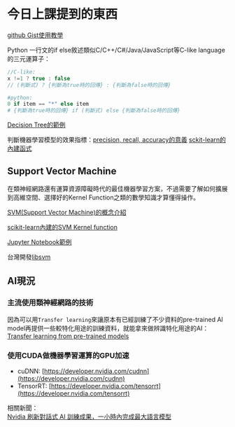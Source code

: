# 今日上課提到的東西

[github Gist使用教學](https://sofree.cc/github-gist/)

Python 一行文的if else敘述類似C/C++/C#/Java/JavaScript等C-like language的三元運算子：

```Cpp
//C-like:
x !=1 ? true : false
// (判斷式) ? {判斷為true時的回傳} : {判斷為false時的回傳}
```

```python
#python:
0 if item == "*" else item
# {判斷為true時的回傳} if (判斷式) else {判斷為false時的回傳}
```

[Decision Tree的範例](https://stackabuse.com/decision-trees-in-python-with-scikit-learn/)

判斷機器學習模型的效果指標：[precision, recall, accuracy的意義](https://www.ycc.idv.tw/confusion-matrix.html)
[sckit-learn的內建函式](https://scikit-learn.org/stable/modules/model_evaluation.html#common-cases-predefined-values)

## Support Vector Machine

在類神經網路還有運算資源障礙時代的最佳機器學習方案，不過需要了解如何擴展到高維空間、選擇好的Kernel Function之類的數學知識才算懂得操作。

[SVM(Support Vector Machine)的概念介紹](https://www.youtube.com/watch?v=Y6RRHw9uN9o)

[scikit-learn內建的SVM Kernel function](https://www.bogotobogo.com/python/scikit-learn/scikit_machine_learning_Support_Vector_Machines_SVM.php)

[Jupyter Notebook範例](https://github.com/donnemartin/data-science-ipython-notebooks/blob/master/scikit-learn/scikit-learn-svm.ipynb)

台灣開發[libsvm](https://www.csie.ntu.edu.tw/~cjlin/libsvm/)

## AI現況

### 主流使用類神經網路的技術

因為可以用`Transfer learning`來讓原本有已經訓練了不少資料的pre-trained AI model再提供一些較特化用途的訓練資料，就能拿來做辨識特化用途的AI：  
[Transfer learning from pre-trained models](https://towardsdatascience.com/transfer-learning-from-pre-trained-models-f2393f124751)

### 使用CUDA做機器學習運算的GPU加速

- cuDNN: [https://developer.nvidia.com/cudnn](https://developer.nvidia.com/cudnn)
- TensorRT: [https://developer.nvidia.com/tensorrt](https://developer.nvidia.com/tensorrt)

相關新聞：  
[Nvidia 刷新對話式 AI 訓練成果，一小時內完成最大語言模型](https://technews.tw/2019/08/14/nvidia-bert-ai-nlp-processing-makes-good-process/)
